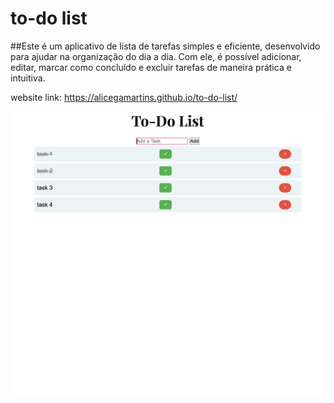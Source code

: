 # to-do list

##Este é um aplicativo de lista de tarefas simples e eficiente, desenvolvido para ajudar na organização do dia a dia. Com ele, é possível adicionar, editar, marcar como concluído e excluir tarefas de maneira prática e intuitiva.

website link: https://alicegamartins.github.io/to-do-list/


![image alt](https://github.com/alicegamartins/to-do-list/blob/1ac5cdc9444e244cadc8a8b86b89277598254dab/imagem.png)





